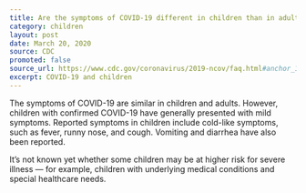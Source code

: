 ```yaml
---
title: Are the symptoms of COVID-19 different in children than in adults?
category: children
layout: post
date: March 20, 2020
source: CDC
promoted: false
source_url: https://www.cdc.gov/coronavirus/2019-ncov/faq.html#anchor_1584387482747
excerpt: COVID-19 and children
---
```


The symptoms of COVID-19 are similar in children and adults. However, children with confirmed COVID-19 have generally presented with mild symptoms. Reported symptoms in children include cold-like symptoms, such as fever, runny nose, and cough. Vomiting and diarrhea have also been reported. 

It’s not known yet whether some children may be at higher risk for severe illness &mdash; for example, children with underlying medical conditions and special healthcare needs. 